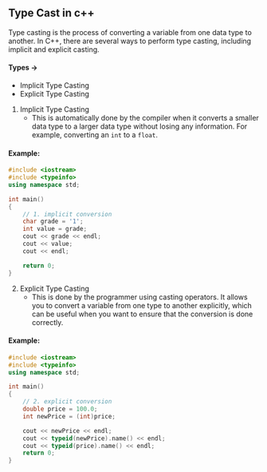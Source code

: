 ## Type Cast in c++
Type casting is the process of converting a variable from one data type to another. In C++, there are several ways to perform type casting, including implicit and explicit casting.

#### Types ->
- Implicit Type Casting
- Explicit Type Casting

1. Implicit Type Casting
   - This is automatically done by the compiler when it converts a smaller data type to a larger data type without losing any information. For example, converting an `int` to a `float`.

#### Example:
```c++
#include <iostream>
#include <typeinfo>
using namespace std;

int main()
{
    // 1. implicit conversion
    char grade = '1';
    int value = grade;
    cout << grade << endl;
    cout << value;
    cout << endl;

    return 0;
}
```

2. Explicit Type Casting
   - This is done by the programmer using casting operators. It allows you to convert a variable from one type to another explicitly, which can be useful when you want to ensure that the conversion is done correctly.

#### Example:
```c++
#include <iostream>
#include <typeinfo>
using namespace std;

int main()
{
    // 2. explicit conversion
    double price = 100.0;
    int newPrice = (int)price;

    cout << newPrice << endl;
    cout << typeid(newPrice).name() << endl;
    cout << typeid(price).name() << endl;
    return 0;
}
```

